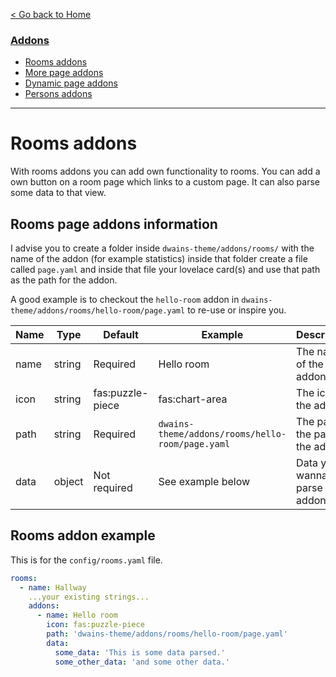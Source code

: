 
[< Go back to Home](../index.md)

### [Addons](index.md)
* [Rooms addons](rooms.md)
* [More page addons](more_page.md)
* [Dynamic page addons](dynamic_page.md)
* [Persons addons](persons.md)

---

# Rooms addons

With rooms addons you can add own functionality to rooms. You can add a own button on a room page which links to a custom page. It can also parse some data to that view. 

## Rooms page addons information

I advise you to create a folder inside `dwains-theme/addons/rooms/` with the name of the addon (for example statistics) inside that folder create a file called `page.yaml` and inside that file your lovelace card(s) and use that path as the path for the addon.

A good example is to checkout the `hello-room` addon in `dwains-theme/addons/rooms/hello-room/page.yaml` to re-use or inspire you. 

| Name | Type   | Default          | Example                                                                                                               | Description                       |
|------|--------|------------------|-----------------------------------------------------------------------------------------------------------------------|-----------------------------------|
| name | string | Required         | Hello room                                                                                                            | The name of the addon             |
| icon | string | fas:puzzle-piece | fas:chart-area                                                                                                        | The icon of the addon             |
| path | string | Required         | `dwains-theme/addons/rooms/hello-room/page.yaml`                                                              | The path to the page of the addon |
| data | object | Not required     | See example below | Data you wanna parse to the addon |

## Rooms addon example 

This is for the `config/rooms.yaml` file.

```YAML
rooms:
  - name: Hallway
    ...your existing strings...
    addons:
      - name: Hello room
        icon: fas:puzzle-piece
        path: 'dwains-theme/addons/rooms/hello-room/page.yaml'
        data:
          some_data: 'This is some data parsed.'
          some_other_data: 'and some other data.'
```    
